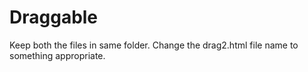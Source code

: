 # Draggable


Keep both the files in same folder. 
Change the drag2.html file name to something appropriate.
